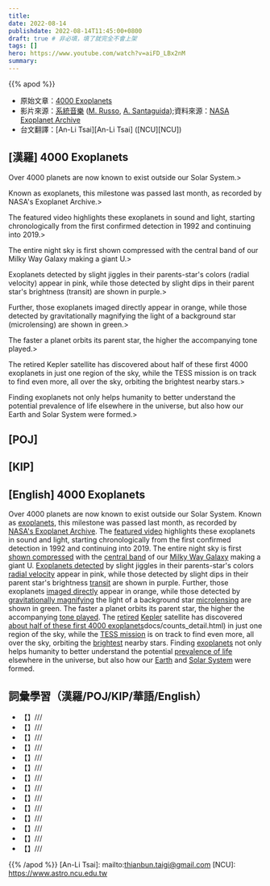 ```yaml
---
title:
date: 2022-08-14
publishdate: 2022-08-14T11:45:00+0800
draft: true # 非必填，填了就完全不會上架
tags: []
hero: https://www.youtube.com/watch?v=aiFD_LBx2nM
summary:
---
```


{{% apod %}}

- 原始文章：[4000 Exoplanets](https://apod.nasa.gov/apod/ap220814.html)
- 影片來源：[系統音樂](https://www.system-sounds.com/) ([M. Russo](https://www.astromattrusso.com/), [A. Santaguida](https://www.system-sounds.com/about-2/));資料來源：[NASA Exoplanet Archive](https://exoplanetarchive.ipac.caltech.edu/)
- 台文翻譯：[An-Li Tsai][An-Li Tsai] ([NCU][NCU])

## [漢羅] 4000 Exoplanets
Over 4000 planets are now known to exist outside our Solar System.>

Known as exoplanets, this milestone was passed last month, as recorded by NASA's Exoplanet Archive.>

The featured video highlights these exoplanets in sound and light, starting chronologically from the first confirmed detection in 1992 and continuing into 2019.>

The entire night sky is first shown compressed with the central band of our Milky Way Galaxy making a giant U.>

Exoplanets detected by slight jiggles in their parents-star's colors (radial velocity) appear in pink, while those detected by slight dips in their parent star's brightness (transit) are shown in purple.>

Further, those exoplanets imaged directly appear in orange, while those detected by gravitationally magnifying the light of a background star (microlensing) are shown in green.>

The faster a planet orbits its parent star, the higher the accompanying tone played.>

The retired Kepler satellite has discovered about half of these first 4000 exoplanets in just one region of the sky, while the TESS mission is on track to find even more, all over the sky, orbiting the brightest nearby stars.>

Finding exoplanets not only helps humanity to better understand the potential prevalence of life elsewhere in the universe, but also how our Earth and Solar System were formed.>


## [POJ]

## [KIP]

## [English] 4000 Exoplanets
Over 4000 planets are now known to exist outside our Solar System.
Known as [exoplanets][exoplanets], this milestone was passed last month, as recorded by [NASA's Exoplanet Archive][NASA's Exoplanet Archive].
The [featured video][featured video] highlights these exoplanets in sound and light, starting chronologically from the first confirmed detection in 1992 and continuing into 2019.
The entire night sky is first [shown compressed][shown compressed] with the [central band][central band] of our [Milky Way Galaxy][Milky Way Galaxy] making a giant U.
[Exoplanets detected][Exoplanets detected] by slight jiggles in their parents-star's colors [radial velocity][radial velocity] appear in pink, while those detected by slight dips in their parent star's brightness [transit][transit] are shown in purple.
Further, those exoplanets [imaged directly][imaged directly] appear in orange, while those detected by [gravitationally magnifying][gravitationally magnifying e] the light of a background star [microlensing][microlensing] are shown in green.
The faster a planet orbits its parent star, the higher the accompanying [tone played][tone played].
The [retired][retired] [Kepler][Kepler] satellite has discovered [about half of these first 4000 exoplanets][NASA's Exoplanet Archive]docs/counts_detail.html) in just one region of the sky, while the [TESS mission][TESS mission] is on track to find even more, all over the sky, orbiting the [brightest][brightest] nearby stars.
Finding [exoplanets][exoplanets] not only helps humanity to better understand the potential [prevalence of life][prevalence of life] elsewhere in the universe, but also how our [Earth][Earth] and [Solar System][Solar System] were formed.

## 詞彙學習（漢羅/POJ/KIP/華語/English）
- 【】///
- 【】///
- 【】///
- 【】///
- 【】///
- 【】///
- 【】///
- 【】///
- 【】///
- 【】///
- 【】///
- 【】///
- 【】///
- 【】///

{{% /apod %}}
[An-Li Tsai]: mailto:thianbun.taigi@gmail.com
[NCU]: https://www.astro.ncu.edu.tw

[copyright]: https://apod.nasa.gov/apod/fap/lib/about_apod.html#srapply

[exoplanets]:https://exoplanets.nasa.gov/what-is-an-exoplanet/about-exoplanets/
[NASA's Exoplanet Archive]:https://exoplanetarchive.ipac.caltech.edu/
[featured video]:https://www.youtube.com/watch?v=EAUwsXSENA4
[shown compressed]:https://www.youtube.com/watch?v=SjkWi9pf0dM
[central band]:https://apod.nasa.gov/apod/ap180418.html
[Milky Way Galaxy]:https://imagine.gsfc.nasa.gov/science/objects/milkyway1.html
[Exoplanets detected]:https://www.planetary.org/explore/space-topics/exoplanets/how-to-search-for-exoplanets.html
[radial velocity]:https://www.planetary.org/explore/space-topics/exoplanets/radial-velocity.html
[transit]:https://www.planetary.org/explore/space-topics/exoplanets/transit-photometry.html
[imaged directly]:https://www.planetary.org/explore/space-topics/exoplanets/direct-imaging.html
[gravitationally magnifying e]:https://apod.nasa.gov/apod/ap220705.html
[gravitationally magnifying t]:https://apod.tw/daily/20220705/
[microlensing]:https://www.planetary.org/explore/space-topics/exoplanets/microlensing.html
[tone played]:https://www.onlinepianist.com/virtual-piano
[retired]:https://www.jpl.nasa.gov/news/news.php?feature=7272
[Kepler]:https://www.nasa.gov/mission_pages/kepler/overview/index.html
[about half of these first 4000 exoplanets]:https://exoplanetarchive.ipac.caltech.edu/docs/counts_detail.html
[TESS mission]:https://www.nasa.gov/content/about-tess
[brightest]:https://apod.nasa.gov/apod/ap190625.html
[exoplanets]:https://en.wikipedia.org/wiki/Exoplanet
[prevalence of life]:https://exoplanets.nasa.gov/what-is-an-exoplanet/how-do-we-find-life/
[Earth]:https://apod.nasa.gov/apod/ap070325.html
[Solar System]:https://solarsystem.nasa.gov/solar-system/our-solar-system/in-depth/
